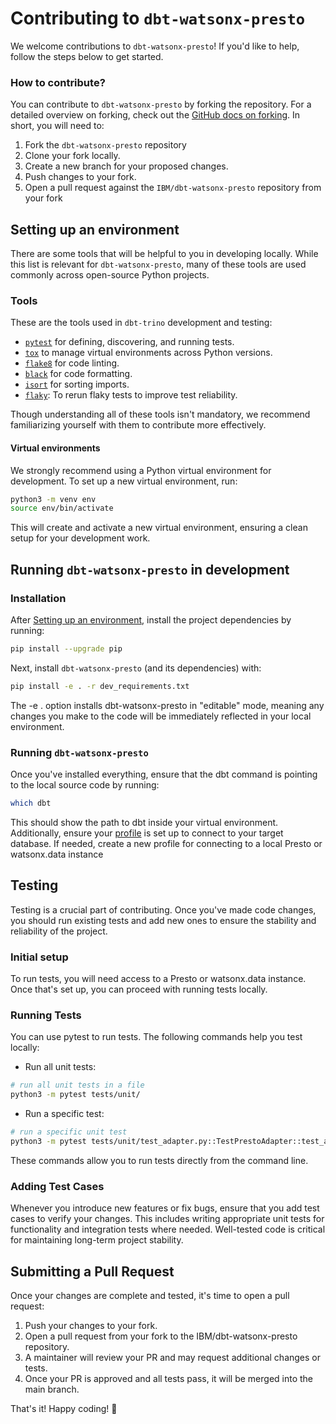# Contributing to `dbt-watsonx-presto`

We welcome contributions to `dbt-watsonx-presto`! If you'd like to help, follow the steps below to get started.

### How to contribute?

You can contribute to `dbt-watsonx-presto` by forking the repository. For a detailed overview on forking, check out the [GitHub docs on forking](https://help.github.com/en/articles/fork-a-repo). In short, you will need to:

1. Fork the `dbt-watsonx-presto` repository
2. Clone your fork locally.
3. Create a new branch for your proposed changes.
4. Push changes to your fork.
5. Open a pull request against the `IBM/dbt-watsonx-presto` repository from your fork

## Setting up an environment

There are some tools that will be helpful to you in developing locally. While this list is relevant for `dbt-watsonx-presto`, many of these tools are used commonly across open-source Python projects.

### Tools

These are the tools used in `dbt-trino` development and testing:

- [`pytest`](https://docs.pytest.org/en/latest/) for defining, discovering, and running tests.
- [`tox`](https://tox.readthedocs.io/en/latest/) to manage virtual environments across Python versions.
- [`flake8`](https://flake8.pycqa.org/en/latest/) for code linting.
- [`black`](https://github.com/psf/black) for code formatting.
- [`isort`](https://pycqa.github.io/isort/) for sorting imports.
- [`flaky`](https://opensource.box.com/flaky/): To rerun flaky tests to improve test reliability.

Though understanding all of these tools isn't mandatory, we recommend familiarizing yourself with them to contribute more effectively.

#### Virtual environments

We strongly recommend using a Python virtual environment for development. To set up a new virtual environment, run:

```sh
python3 -m venv env
source env/bin/activate
```
This will create and activate a new virtual environment, ensuring a clean setup for your development work.

## Running `dbt-watsonx-presto` in development

### Installation

After [Setting up an environment](#setting-up-an-environment), install the project dependencies by running:

```sh
pip install --upgrade pip
```
Next, install `dbt-watsonx-presto` (and its dependencies) with:

```sh
pip install -e . -r dev_requirements.txt
```

The -e . option installs dbt-watsonx-presto in "editable" mode, meaning any changes you make to the code will be immediately reflected in your local environment.

### Running `dbt-watsonx-presto`

Once you've installed everything, ensure that the dbt command is pointing to the local source code by running:

```sh
which dbt
```

This should show the path to dbt inside your virtual environment. Additionally, ensure your [profile]() is set up to connect to your target database. If needed, create a new profile for connecting to a local Presto or watsonx.data instance


## Testing

Testing is a crucial part of contributing. Once you've made code changes, you should run existing tests and add new ones to ensure the stability and reliability of the project.


### Initial setup

To run tests, you will need access to a Presto or watsonx.data instance. Once that's set up, you can proceed with running tests locally.


### Running Tests

You can use pytest to run tests. The following commands help you test locally:


- Run all unit tests:

```sh
# run all unit tests in a file
python3 -m pytest tests/unit/
```
- Run a specific test:

```sh
# run a specific unit test
python3 -m pytest tests/unit/test_adapter.py::TestPrestoAdapter::test_acquire_connection
```
These commands allow you to run tests directly from the command line.

### Adding Test Cases
Whenever you introduce new features or fix bugs, ensure that you add test cases to verify your changes. This includes writing appropriate unit tests for functionality and integration tests where needed. Well-tested code is critical for maintaining long-term project stability.

## Submitting a Pull Request

Once your changes are complete and tested, it's time to open a pull request:

1. Push your changes to your fork.
2. Open a pull request from your fork to the IBM/dbt-watsonx-presto repository.
3. A maintainer will review your PR and may request additional changes or tests.
4. Once your PR is approved and all tests pass, it will be merged into the main branch.

That's it! Happy coding! :tada:
